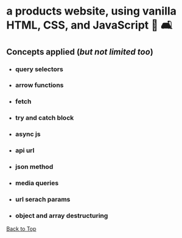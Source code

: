 <a name="custom_anchor_name"></a>
# a products website, using vanilla HTML, CSS, and JavaScript :shopping_cart: :couch_and_lamp:
## Concepts applied (*but not limited too*)

- ### query selectors
- ### arrow functions
- ### fetch
- ### try and catch block
- ### async js
- ### api url
- ### json method
- ### media queries
- ### url serach params
- ### object and array destructuring 



[Back to Top](#custom_anchor_name)
